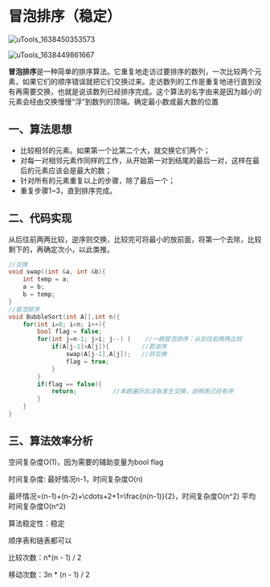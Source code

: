 # 冒泡排序（稳定）

![uTools_1638450353573](https://github.com/oxyanyano/2022-WangDao-CS-DS-Notes/raw/main/images/uTools_1638450353573.png)

![uTools_1638449861667](https://github.com/oxyanyano/2022-WangDao-CS-DS-Notes/raw/main/images/uTools_1638449861667.png)

**冒泡排序**是一种简单的排序算法。它重复地走访过要排序的数列，一次比较两个元素，如果它们的顺序错误就把它们交换过来。走访数列的工作是重复地进行直到没有再需要交换，也就是说该数列已经排序完成。这个算法的名字由来是因为越小的元素会经由交换慢慢“浮”到数列的顶端。确定最小数或最大数的位置

## 一、算法思想

- 比较相邻的元素。如果第一个比第二个大，就交换它们两个；
- 对每一对相邻元素作同样的工作，从开始第一对到结尾的最后一对，这样在最后的元素应该会是最大的数；
- 针对所有的元素重复以上的步骤，除了最后一个；
- 重复步骤1~3，直到排序完成。

## 二、代码实现

从后往前两两比较，逆序则交换，比较完可将最小的放前面，将第一个去除，比较剩下的，再确定次小，以此类推。

```c++
//交换
void swap((int &a, int &b){
	int temp = a;
    a = b;
    b = temp;
}
//冒泡排序
void BubbleSort(int A[],int n){
    for(int i=0; i<n; i++){
        bool flag = false;
        for(int j=n-1; j>i; j--) {    //一趟冒泡排序：从后往前两两比较
            if(A[j-1]>A[j]){         //若逆序
                swap(A[j-1],A[j]);   //则交换
                flag = true;
            }
    	}
        if(flag == false){
            return;          //本趟遍历后没有发生交换，说明表已经有序
        }
    }
}
```

## 三、算法效率分析

空间复杂度O(1)，因为需要的辅助变量为bool flag

时间复杂度: 最好情况n-1，时间复杂度O(n) 

最坏情况=(n-1)+(n-2)+\cdots+2+1=\frac{n(n-1)}{2}，时间复杂度O(n^2) 平均时间复杂度O(n^2)

算法稳定性：稳定

顺序表和链表都可以

比较次数：n*(n - 1) / 2  

移动次数：3n * (n - 1) / 2